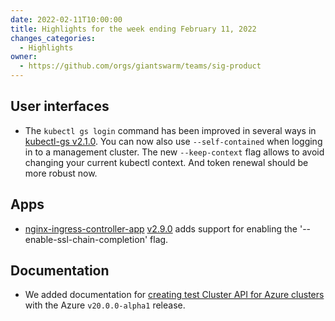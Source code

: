 ```yaml
---
date: 2022-02-11T10:00:00
title: Highlights for the week ending February 11, 2022
changes_categories:
  - Highlights
owner:
  - https://github.com/orgs/giantswarm/teams/sig-product
---
```


## User interfaces

- The `kubectl gs login` command has been improved in several ways in [kubectl-gs v2.1.0](https://docs.giantswarm.io/changes/kubectl-gs/kubectl-gs/v2.1.0/). You can now also use `--self-contained` when logging in to a management cluster. The new `--keep-context` flag allows to avoid changing your current kubectl context. And token renewal should be more robust now.

## Apps

- [nginx-ingress-controller-app](https://github.com/giantswarm/nginx-ingress-controller-app) [v2.9.0](https://github.com/giantswarm/nginx-ingress-controller-app/blob/master/CHANGELOG.md#290---2022-02-10) adds support for enabling the '--enable-ssl-chain-completion' flag.

## Documentation

- We added documentation for [creating test Cluster API for Azure clusters](https://docs.giantswarm.io/ui-api/kubectl-gs/template-nodepool/#flags-capz) with the Azure `v20.0.0-alpha1` release.

